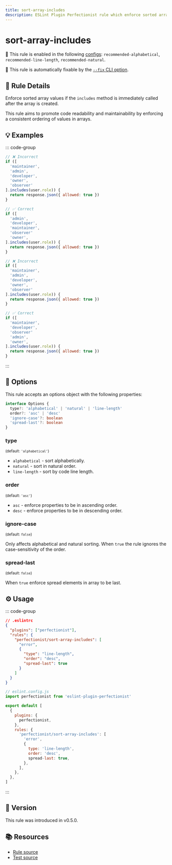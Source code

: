 ```yaml
---
title: sort-array-includes
description: ESLint Plugin Perfectionist rule which enforce sorted array values if the `includes` method is immediately called after the array is created
---
```


# sort-array-includes

💼 This rule is enabled in the following [configs](/configs/): `recommended-alphabetical`, `recommended-line-length`, `recommended-natural`.

🔧 This rule is automatically fixable by the [`--fix` CLI option](https://eslint.org/docs/latest/user-guide/command-line-interface#--fix).

<!-- end auto-generated rule header -->

## 📖 Rule Details

Enforce sorted array values if the `includes` method is immediately called after the array is created.

This rule aims to promote code readability and maintainability by enforcing a consistent ordering of values in arrays.

## 💡 Examples

::: code-group

<!-- prettier-ignore -->
```js [Alphabetical and Natural Sorting]
// ❌ Incorrect
if ([
  'maintainer',
  'admin',
  'developer',
  'owner',
  'observer'
].includes(user.role)) {
  return response.json({ allowed: true })
}

// ✅ Correct
if ([
  'admin',
  'developer',
  'maintainer',
  'observer'
  'owner',
].includes(user.role)) {
  return response.json({ allowed: true })
}
```

```js [Sorting by Line Length]
// ❌ Incorrect
if ([
  'maintainer',
  'admin',
  'developer',
  'owner',
  'observer'
].includes(user.role)) {
  return response.json({ allowed: true })
}

// ✅ Correct
if ([
  'maintainer',
  'developer',
  'observer'
  'admin',
  'owner',
].includes(user.role)) {
  return response.json({ allowed: true })
}
```

:::

## 🔧 Options

This rule accepts an options object with the following properties:

```ts
interface Options {
  type?: 'alphabetical' | 'natural' | 'line-length'
  order?: 'asc' | 'desc'
  'ignore-case'?: boolean
  'spread-last'?: boolean
}
```

### type

<sub>(default: `'alphabetical'`)</sub>

- `alphabetical` - sort alphabetically.
- `natural` - sort in natural order.
- `line-length` - sort by code line length.

### order

<sub>(default: `'asc'`)</sub>

- `asc` - enforce properties to be in ascending order.
- `desc` - enforce properties to be in descending order.

### ignore-case

<sub>(default: `false`)</sub>

Only affects alphabetical and natural sorting. When `true` the rule ignores the case-sensitivity of the order.

### spread-last

<sub>(default: `false`)</sub>

When `true` enforce spread elements in array to be last.

## ⚙️ Usage

::: code-group

```json [Legacy Config]
// .eslintrc
{
  "plugins": ["perfectionist"],
  "rules": {
    "perfectionist/sort-array-includes": [
      "error",
      {
        "type": "line-length",
        "order": "desc",
        "spread-last": true
      }
    ]
  }
}
```

```js [Flat Config]
// eslint.config.js
import perfectionist from 'eslint-plugin-perfectionist'

export default [
  {
    plugins: {
      perfectionist,
    },
    rules: {
      'perfectionist/sort-array-includes': [
        'error',
        {
          type: 'line-length',
          order: 'desc',
          spread-last: true,
        },
      ],
    },
  },
]
```

:::

## 🚀 Version

This rule was introduced in v0.5.0.

## 📚 Resources

- [Rule source](https://github.com/azat-io/eslint-plugin-perfectionist/blob/main/rules/sort-array-includes.ts)
- [Test source](https://github.com/azat-io/eslint-plugin-perfectionist/blob/main/test/sort-array-includes.test.ts)
